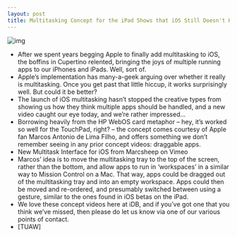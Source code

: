 ```yaml
---
layout: post
title: Multitasking Concept for the iPad Shows that iOS Still Doesn't Have it Right
---
```

![img](http://media.idownloadblog.com/wp-content/uploads/2011/09/Screen-Shot-2011-09-14-at-23.49.59.png)
* After we spent years begging Apple to finally add multitasking to iOS, the boffins in Cupertino relented, bringing the joys of multiple running apps to our iPhones and iPads. Well, sort of.
* Apple’s implementation has many-a-geek arguing over whether it really is multitasking. Once you get past that little hiccup, it works surprisingly well. But could it be better?
* The launch of iOS multitasking hasn’t stopped the creative types from showing us how they think multiple apps should be handled, and a new video caught our eye today, and we’re rather impressed…
* Borrowing heavily from the HP WebOS card metaphor – hey, it’s worked so well for the TouchPad, right? – the concept comes courtesy of Apple fan Marcos Antonio de Lima Filho, and offers something we don’t remember seeing in any prior concept videos: draggable apps.
* New Multitask Interface for iOS from Marcsheep on Vimeo
* Marcos’ idea is to move the multitasking tray to the top of the screen, rather than the bottom, and allow apps to run in ‘workspaces’ in a similar way to Mission Control on a Mac. That way, apps could be dragged out of the multitasking tray and into an empty workspace. Apps could then be moved and re-ordered, and presumably switched between using a gesture, similar to the ones found in iOS betas on the iPad.
* We love these concept videos here at iDB, and if you’ve got one that you think we’ve missed, then please do let us know via one of our various points of contact.
* [TUAW]

